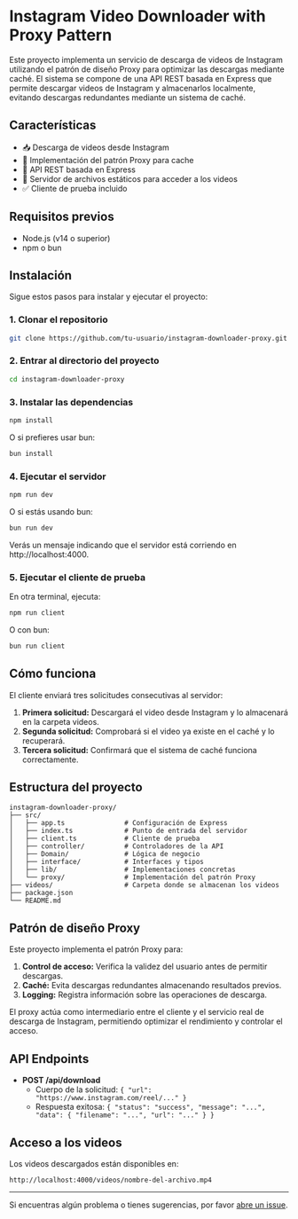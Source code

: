 # Instagram Video Downloader with Proxy Pattern

Este proyecto implementa un servicio de descarga de videos de Instagram utilizando el patrón de diseño Proxy para optimizar las descargas mediante caché. El sistema se compone de una API REST basada en Express que permite descargar videos de Instagram y almacenarlos localmente, evitando descargas redundantes mediante un sistema de caché.

## Características

- 📥 Descarga de videos desde Instagram
- 🔄 Implementación del patrón Proxy para cache
- 🚀 API REST basada en Express
- 📁 Servidor de archivos estáticos para acceder a los videos
- ✅ Cliente de prueba incluido

## Requisitos previos

- Node.js (v14 o superior)
- npm o bun

## Instalación

Sigue estos pasos para instalar y ejecutar el proyecto:

### 1. Clonar el repositorio

```bash
git clone https://github.com/tu-usuario/instagram-downloader-proxy.git
```

### 2. Entrar al directorio del proyecto

```bash
cd instagram-downloader-proxy
```

### 3. Instalar las dependencias

```bash
npm install
```

O si prefieres usar bun:

```bash
bun install
```

### 4. Ejecutar el servidor

```bash
npm run dev
```

O si estás usando bun:

```bash
bun run dev
```

Verás un mensaje indicando que el servidor está corriendo en http://localhost:4000.

### 5. Ejecutar el cliente de prueba

En otra terminal, ejecuta:

```bash
npm run client
```

O con bun:

```bash
bun run client
```

## Cómo funciona

El cliente enviará tres solicitudes consecutivas al servidor:

1. **Primera solicitud:** Descargará el video desde Instagram y lo almacenará en la carpeta videos.
2. **Segunda solicitud:** Comprobará si el video ya existe en el caché y lo recuperará.
3. **Tercera solicitud:** Confirmará que el sistema de caché funciona correctamente.

## Estructura del proyecto

```
instagram-downloader-proxy/
├── src/
│   ├── app.ts               # Configuración de Express
│   ├── index.ts             # Punto de entrada del servidor
│   ├── client.ts            # Cliente de prueba
│   ├── controller/          # Controladores de la API
│   ├── Domain/              # Lógica de negocio
│   ├── interface/           # Interfaces y tipos
│   ├── lib/                 # Implementaciones concretas
│   └── proxy/               # Implementación del patrón Proxy
├── videos/                  # Carpeta donde se almacenan los videos
├── package.json
└── README.md
```

## Patrón de diseño Proxy

Este proyecto implementa el patrón Proxy para:

1. **Control de acceso:** Verifica la validez del usuario antes de permitir descargas.
2. **Caché:** Evita descargas redundantes almacenando resultados previos.
3. **Logging:** Registra información sobre las operaciones de descarga.

El proxy actúa como intermediario entre el cliente y el servicio real de descarga de Instagram, permitiendo optimizar el rendimiento y controlar el acceso.

## API Endpoints

- **POST /api/download**
  - Cuerpo de la solicitud: `{ "url": "https://www.instagram.com/reel/..." }`
  - Respuesta exitosa: `{ "status": "success", "message": "...", "data": { "filename": "...", "url": "..." } }`

## Acceso a los videos

Los videos descargados están disponibles en:

```
http://localhost:4000/videos/nombre-del-archivo.mp4
```

---

Si encuentras algún problema o tienes sugerencias, por favor [abre un issue](https://github.com/tu-usuario/instagram-downloader-proxy/issues).
